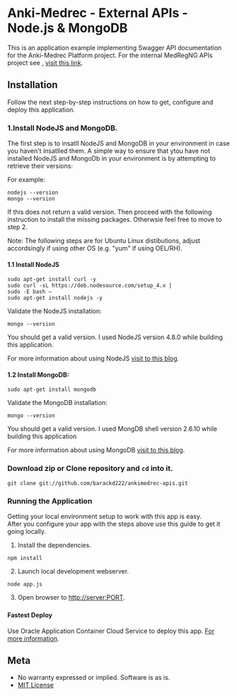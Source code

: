 # Anki-Medrec - External APIs - Node.js & MongoDB

This is an application example implementing Swagger API documentation for the Anki-Medrec Platform project.  For the internal MedRegNG APIs project see , [visit this link](http://anki.medrec.oracleau.cloud).


## Installation

Follow the next step-by-step instructions on how to get, configure and deploy this application.


### 1.Install NodeJS and MongoDB.

The first step is to insatll NodeJS and MongoDB in your environment in case you haven't insatlled them. A simple way to ensure that ytou have not installed NodeJS and MongoDb in your environment is by attempting to retrieve their versions:

For example:
```
nodejs --version
mongo --version
```
If this does not return a valid version. Then proceed with the following instruction to install the missing packages. Otherwsie feel free to move to step 2.


Note: The following steps are for Ubuntu Linux distibutions, adjust accordsingly if using other OS (e.g. "yum" if using OEL/RH).

#### 1.1 Install NodeJS

```
sudo apt-get install curl -y
sudo curl -sL https://deb.nodesource.com/setup_4.x |
sudo -E bash –
sudo apt-get install nodejs -y 
```
Validate the NodeJS installation:
```
mongo --version
```
You should get a valid version. I used NodeJS version 4.8.0 while building this application.

For more information about using NodeJS [visit to this blog](https://nodejs.org/en/download/package-manager/). 

#### 1.2 Install MongoDB:

```
sudo apt-get install mongodb
```

Validate the MongoDB installation:
```
mongo --version
```
You should get a valid version. I used MongDB shell version 2.6.10 while building this application

For more information about using MongoDB [visit to this blog](https://redthunder.blog/2017/02/28/teaching-how-to-use-mongodb-and-expose-it-via-nodejs-apis/). 


### Download zip or Clone repository and `cd` into it.

```
git clone git://github.com/barackd222/ankimedrec-apis.git
```

### Running the Application

Getting your local environment setup to work with this app is easy.  
After you configure your app with the steps above use this guide to
get it going locally.

1. Install the dependencies.

```
npm install
```

2. Launch local development webserver.

```
node app.js
```

3. Open browser to [http://server:PORT](http://server:PORT).


### 
#### Fastest Deploy

Use Oracle Application Container Cloud Service to deploy this app. [For more information](https://cloud.oracle.com/acc).

### 

## Meta

* No warranty expressed or implied.  Software is as is.
* [MIT License](http://www.opensource.org/licenses/mit-license.html)

